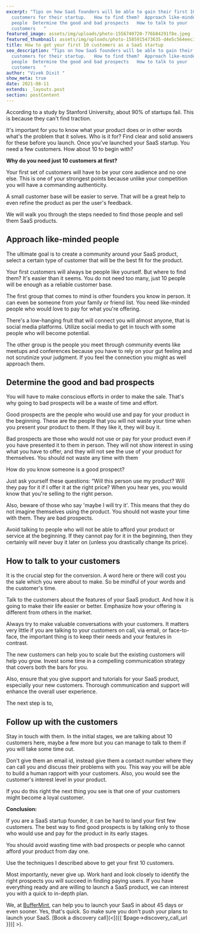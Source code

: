 ```yaml
---
excerpt: "Tips on how SaaS founders will be able to gain their first 10
  customers for their startup.   How to find them?  Approach like-minded
  people  Determine the good and bad prospects   How to talk to your
  customers   "
featured_image: assets/img/uploads/photo-1556740720-776b84291f8e.jpeg
featured_thumbnail: assets/img/uploads/photo-1585915473635-d4e5c564eec3.jpeg
title: How to get your first 10 customers as a SaaS startup
seo_description: "Tips on how SaaS founders will be able to gain their first 10
  customers for their startup.   How to find them?  Approach like-minded
  people  Determine the good and bad prospects   How to talk to your
  customers   "
author: "Vivek Dixit "
show_meta: true
date: 2021-08-11
extends: _layouts.post
section: postContent
---
```

According to a study by Stanford University, about 90% of startups fail. This is because they can't find traction.

It's important for you to know what your product does or in other words what's the problem that it solves. Who is it for? Find clear and solid answers for these before you launch. Once you've launched your SaaS startup. You need a few customers. How about 10 to begin with?

**Why do you need just 10 customers at first?**

Your first set of customers will have to be your core audience and no one else. This is one of your strongest points because unlike your competition you will have a commanding authenticity. 

A small customer base will be easier to serve. That will be a great help to even refine the product as per the user's feedback.

We will walk you through the steps needed to find those people and sell them SaaS products. 

## Approach like-minded people

The ultimate goal is to create a community around your SaaS product, select a certain type of customer that will be the best fit for the product.

Your first customers will always be people like yourself. But where to find them? It's easier than it seems. You do not need too many, just 10 people will be enough as a reliable customer base.

The first group that comes to mind is other founders you know in person. It can even be someone from your family or friend list. You need like-minded people who would love to pay for what you're offering.

There's a low-hanging fruit that will connect you will almost anyone, that is social media platforms. Utilize social media to get in touch with some people who will become potential.

The other group is the people you meet through community events like meetups and conferences because you have to rely on your gut feeling and not scrutinize your judgment. If you feel the connection you might as well approach them. 

## Determine the good and bad prospects 

You will have to make conscious efforts in order to make the sale. That's why going to bad prospects will be a waste of time and effort. 

Good prospects are the people who would use and pay for your product in the beginning. These are the people that you will not waste your time when you present your product to them. If they like it, they will buy it.

Bad prospects are those who would not use or pay for your product even if you have presented it to them in person. They will not show interest in using what you have to offer, and they will not see the use of your product for themselves. You should not waste any time with them

How do you know someone is a good prospect?

Just ask yourself these questions: “Will this person use my product? Will they pay for it if I offer it at the right price? When you hear yes, you would know that you're selling to the right person.

Also, beware of those who say 'maybe I will try it'. This means that they do not imagine themselves using the product. You should not waste your time with them. They are bad prospects.

Avoid talking to people who will not be able to afford your product or service at the beginning. If they cannot pay for it in the beginning, then they certainly will never buy it later on (unless you drastically change its price).

## How to talk to your customers

It is the crucial step for the conversion. A word here or there will cost you the sale which you were about to make. So be mindful of your words and the customer's time.

Talk to the customers about the features of your SaaS product. And how it is going to make their life easier or better. Emphasize how your offering is different from others in the market.

Always try to make valuable conversations with your customers. It matters very little if you are talking to your customers on call, via email, or face-to-face, the important thing is to keep their needs and your features in contrast.

The new customers can help you to scale but the existing customers will help you grow. Invest some time in a compelling communication strategy that covers both the bars for you.

Also, ensure that you give support and tutorials for your SaaS product, especially your new customers. Thorough communication and support will enhance the overall user experience.

The next step is to,

## Follow up with the customers

Stay in touch with them. In the initial stages, we are talking about 10 customers here, maybe a few more but you can manage to talk to them if you will take some time out. 

Don't give them an email id, instead give them a contact number where they can call you and discuss their problems with you. This way you will be able to build a human rapport with your customers. Also, you would see the customer's interest level in your product. 

If you do this right the next thing you see is that one of your customers might become a loyal customer. 

**Conclusion:**

If you are a SaaS startup founder, it can be hard to land your first few customers. The best way to find good prospects is by talking only to those who would use and pay for the product in its early stages.

You should avoid wasting time with bad prospects or people who cannot afford your product from day one.

Use the techniques I described above to get your first 10 customers.

Most importantly, never give up. Work hard and look closely to identify the right prospects you will succeed in finding paying users. If you have everything ready and are willing to launch a SaaS product, we can interest you with a quick to in-depth plan. 

We, at [BufferMint](https://buffermint.com/), can help you to launch your SaaS in about 45 days or even sooner. Yes, that's quick. So make sure you don't push your plans to launch your SaaS. \[Book a discovery call](<\[({{ $page->discovery_call_url }})] >).